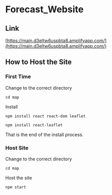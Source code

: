 # Forecast_Website
## Link
[https://main.d3eltw6uspbta8.amplifyapp.com/](https://main.d3eltw6uspbta8.amplifyapp.com/)
## How to Host the Site
### First Time
Change to the correct directory
```
cd map
```
Install
```
npm install react react-dom leaflet
```
```
npm install react-leaflet
```
That is the end of the install process.
### Host Site
Change to the correct directory
```
cd map
```
Host the site
```
npm start
```